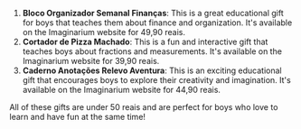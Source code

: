 1. **Bloco Organizador Semanal Finanças**: This is a great educational gift for boys that teaches them about finance and organization. It's available on the Imaginarium website for 49,90 reais.
2. **Cortador de Pizza Machado**: This is a fun and interactive gift that teaches boys about fractions and measurements. It's available on the Imaginarium website for 39,90 reais.
3. **Caderno Anotações Relevo Aventura**: This is an exciting educational gift that encourages boys to explore their creativity and imagination. It's available on the Imaginarium website for 44,90 reais.

All of these gifts are under 50 reais and are perfect for boys who love to learn and have fun at the same time!